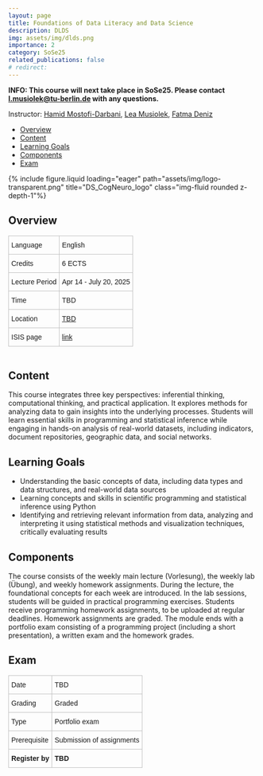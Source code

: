 ```yaml
---
layout: page
title: Foundations of Data Literacy and Data Science
description: DLDS
img: assets/img/dlds.png
importance: 2
category: SoSe25
related_publications: false
# redirect:
---
```


**INFO: This course will next take place in SoSe25. Please contact l.musiolek@tu-berlin.de with any questions.**

Instructor: [Hamid Mostofi-Darbani](https://www.tu.berlin/en/arte/ueber-uns/team/wissenschaftliche-mitarbeiterinnen/mostofi-darbani-hamid-dr), [Lea Musiolek](https://leamusiolek.de/), [Fatma Deniz](https://www.fatmanet.com/)

- [Overview](#overview)
- [Content](#content)
- [Learning Goals](#learning-goals)
- [Components](#components)
- [Exam](#exam)

<div class="row">
    <div class="col-sm mt-3 mt-md-0">
        {% include figure.liquid loading="eager" path="assets/img/logo-transparent.png" title="DS_CogNeuro_logo" class="img-fluid rounded z-depth-1"%}
    </div>
</div>

## Overview

<style type="text/css">
.tg  {border-collapse:collapse;border-spacing:0;margin:0px auto;}
.tg td{border-color:black;border-style:solid;border-width:1px;font-family:Arial, sans-serif;font-size:14px;
  overflow:hidden;padding:10px 5px;word-break:normal;}
.tg th{border-color:black;border-style:solid;border-width:1px;font-family:Arial, sans-serif;font-size:14px;
  font-weight:normal;overflow:hidden;padding:10px 5px;word-break:normal;}
.tg .tg-wo29{border-color:#c0c0c0;text-align:left;vertical-align:top}
</style>
<table class="tg" style="undefined;table-layout: fixed; width: 750px">
<!-- <colgroup>
<col style="width: 204px">
<col style="width: 675px">
</colgroup> -->
<tbody>
  <tr>
    <td class="tg-wo29"><span style="font-weight:400;font-style:normal;text-decoration:none;background-color:transparent">Language</span></td>
    <td class="tg-wo29">English</td>
  </tr>
  <tr>
    <td class="tg-wo29">Credits</td>
    <td class="tg-wo29">6 ECTS</td>
  </tr>
  <tr>
    <td class="tg-wo29">Lecture Period</td>
    <td class="tg-wo29">Apr 14 - July 20, 2025</td>
  </tr>
  <tr>
    <td class="tg-wo29">Time</td>
    <td class="tg-wo29">TBD</td>
  </tr>
  <tr>
    <td class="tg-wo29">Location</td>
    <td class="tg-wo29"><a href="https://maps.app.goo.gl/MhXJw12oPjEhnDbt6" target="_blank" rel="noopener noreferrer">TBD</a></td>
  </tr>
  <tr>
    <td class="tg-wo29">ISIS page</td>
    <td class="tg-wo29"><a href="https://isis.tu-berlin.de/course/view.php?id=41930" target="_blank" rel="noopener noreferrer">link</a></td>
  </tr>
</tbody>
</table>
<br>

## Content

This course integrates three key perspectives: inferential thinking, computational thinking, and practical application. It explores methods for analyzing data to gain insights into the underlying processes. Students will learn essential skills in programming and statistical inference while engaging in hands-on analysis of real-world datasets, including indicators, document repositories, geographic data, and social networks.

## Learning Goals

- Understanding the basic concepts of data, including data types and data structures, and real-world data sources 
- Learning concepts and skills in scientific programming and statistical inference using Python
- Identifying and retrieving relevant information from data, analyzing and interpreting it using statistical methods and visualization techniques, critically evaluating results


## Components

The course consists of the weekly main lecture (Vorlesung), the weekly lab (Übung), and weekly homework assignments. During the lecture, the foundational concepts for each week are introduced. In the lab sessions, students will be guided in practical programming exercises. Students receive programming homework assignments, to be uploaded at regular deadlines. Homework assignments are graded. The module ends with a portfolio exam consisting of a programming project (including a short presentation), a written exam and the homework grades.


## Exam

<style type="text/css">
.tg  {border-collapse:collapse;border-spacing:0;margin:0px auto;}
.tg td{border-color:black;border-style:solid;border-width:1px;font-family:Arial, sans-serif;font-size:14px;
  overflow:hidden;padding:10px 5px;word-break:normal;}
.tg th{border-color:black;border-style:solid;border-width:1px;font-family:Arial, sans-serif;font-size:14px;
  font-weight:normal;overflow:hidden;padding:10px 5px;word-break:normal;}
.tg .tg-wo29{border-color:#c0c0c0;text-align:left;vertical-align:top}
.tg .tg-bx42{border-color:#c0c0c0;font-weight:bold;text-align:left;vertical-align:top}
</style>
<table class="tg" style="undefined;table-layout: fixed; width: 750px">
<!-- <colgroup>
<col style="width: 204px">
<col style="width: 675px">
</colgroup> -->
<tbody>
  <tr>
    <td class="tg-wo29"><span style="font-weight:400;font-style:normal;text-decoration:none;background-color:transparent">Date</span></td>
    <td class="tg-wo29"><span style="font-weight:400;font-style:normal;text-decoration:none;background-color:transparent">TBD</span></td>
  </tr>
  <tr>
    <td class="tg-wo29"><span style="font-weight:400;font-style:normal;text-decoration:none;background-color:transparent">Grading</span></td>
    <td class="tg-wo29"><span style="font-weight:400;font-style:normal;text-decoration:none;background-color:transparent">Graded</span></td>
  </tr>
  <tr>
    <td class="tg-wo29"><span style="font-weight:400;font-style:normal;text-decoration:none;background-color:transparent">Type</span></td>
    <td class="tg-wo29"><span style="font-weight:400;font-style:normal;text-decoration:none;background-color:transparent">Portfolio exam</span></td>
  </tr>
  <tr>
    <td class="tg-wo29"><span style="font-weight:400;font-style:normal;text-decoration:none;background-color:transparent">Prerequisite</span></td>
    <td class="tg-wo29"><span style="font-weight:400;font-style:normal;text-decoration:none;background-color:transparent">Submission of assignments</span></td>
  </tr>
  <tr>
    <td class="tg-bx42"><span style="font-weight:700;font-style:normal;text-decoration:none;background-color:transparent">Register by</span></td>
    <td class="tg-bx42"><span style="font-weight:700;font-style:normal;text-decoration:none;background-color:transparent">TBD</span></td>
  </tr>
</tbody>
</table>
